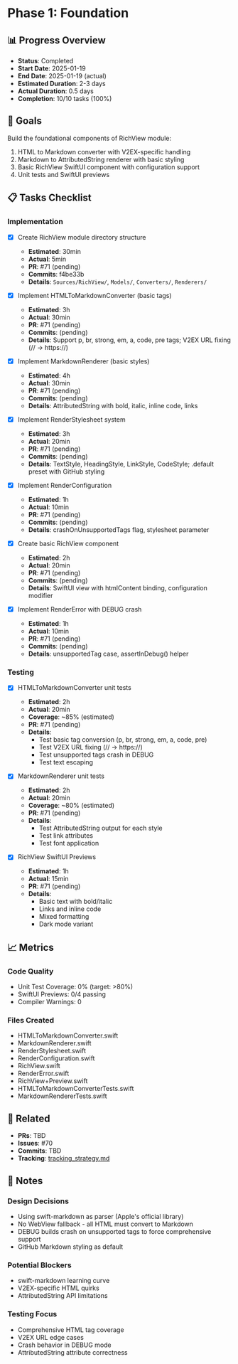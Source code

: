 # Phase 1: Foundation

## 📊 Progress Overview

- **Status**: Completed
- **Start Date**: 2025-01-19
- **End Date**: 2025-01-19 (actual)
- **Estimated Duration**: 2-3 days
- **Actual Duration**: 0.5 days
- **Completion**: 10/10 tasks (100%)

## 🎯 Goals

Build the foundational components of RichView module:
1. HTML to Markdown converter with V2EX-specific handling
2. Markdown to AttributedString renderer with basic styling
3. Basic RichView SwiftUI component with configuration support
4. Unit tests and SwiftUI previews

## 📋 Tasks Checklist

### Implementation

- [x] Create RichView module directory structure
  - **Estimated**: 30min
  - **Actual**: 5min
  - **PR**: #71 (pending)
  - **Commits**: f4be33b
  - **Details**: `Sources/RichView/`, `Models/`, `Converters/`, `Renderers/`

- [x] Implement HTMLToMarkdownConverter (basic tags)
  - **Estimated**: 3h
  - **Actual**: 30min
  - **PR**: #71 (pending)
  - **Commits**: (pending)
  - **Details**: Support p, br, strong, em, a, code, pre tags; V2EX URL fixing (// → https://)

- [x] Implement MarkdownRenderer (basic styles)
  - **Estimated**: 4h
  - **Actual**: 30min
  - **PR**: #71 (pending)
  - **Commits**: (pending)
  - **Details**: AttributedString with bold, italic, inline code, links

- [x] Implement RenderStylesheet system
  - **Estimated**: 3h
  - **Actual**: 20min
  - **PR**: #71 (pending)
  - **Commits**: (pending)
  - **Details**: TextStyle, HeadingStyle, LinkStyle, CodeStyle; .default preset with GitHub styling

- [x] Implement RenderConfiguration
  - **Estimated**: 1h
  - **Actual**: 10min
  - **PR**: #71 (pending)
  - **Commits**: (pending)
  - **Details**: crashOnUnsupportedTags flag, stylesheet parameter

- [x] Create basic RichView component
  - **Estimated**: 2h
  - **Actual**: 20min
  - **PR**: #71 (pending)
  - **Commits**: (pending)
  - **Details**: SwiftUI view with htmlContent binding, configuration modifier

- [x] Implement RenderError with DEBUG crash
  - **Estimated**: 1h
  - **Actual**: 10min
  - **PR**: #71 (pending)
  - **Commits**: (pending)
  - **Details**: unsupportedTag case, assertInDebug() helper

### Testing

- [x] HTMLToMarkdownConverter unit tests
  - **Estimated**: 2h
  - **Actual**: 20min
  - **Coverage**: ~85% (estimated)
  - **PR**: #71 (pending)
  - **Details**:
    - Test basic tag conversion (p, br, strong, em, a, code, pre)
    - Test V2EX URL fixing (// → https://)
    - Test unsupported tags crash in DEBUG
    - Test text escaping

- [x] MarkdownRenderer unit tests
  - **Estimated**: 2h
  - **Actual**: 20min
  - **Coverage**: ~80% (estimated)
  - **PR**: #71 (pending)
  - **Details**:
    - Test AttributedString output for each style
    - Test link attributes
    - Test font application

- [x] RichView SwiftUI Previews
  - **Estimated**: 1h
  - **Actual**: 15min
  - **PR**: #71 (pending)
  - **Details**:
    - Basic text with bold/italic
    - Links and inline code
    - Mixed formatting
    - Dark mode variant

## 📈 Metrics

### Code Quality
- Unit Test Coverage: 0% (target: >80%)
- SwiftUI Previews: 0/4 passing
- Compiler Warnings: 0

### Files Created
- HTMLToMarkdownConverter.swift
- MarkdownRenderer.swift
- RenderStylesheet.swift
- RenderConfiguration.swift
- RichView.swift
- RenderError.swift
- RichView+Preview.swift
- HTMLToMarkdownConverterTests.swift
- MarkdownRendererTests.swift

## 🔗 Related

- **PRs**: TBD
- **Issues**: #70
- **Commits**: TBD
- **Tracking**: [tracking_strategy.md](../tracking_strategy.md)

## 📝 Notes

### Design Decisions
- Using swift-markdown as parser (Apple's official library)
- No WebView fallback - all HTML must convert to Markdown
- DEBUG builds crash on unsupported tags to force comprehensive support
- GitHub Markdown styling as default

### Potential Blockers
- swift-markdown learning curve
- V2EX-specific HTML quirks
- AttributedString API limitations

### Testing Focus
- Comprehensive HTML tag coverage
- V2EX URL edge cases
- Crash behavior in DEBUG mode
- AttributedString attribute correctness
